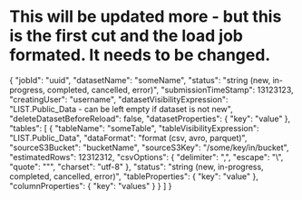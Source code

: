 
# This will be updated more - but this is the first cut and the load job formated. It needs to be changed.

{
    "jobId": "uuid",
    "datasetName": "someName",
    "status": "string (new, in-progress, completed, cancelled, error)",
    "submissionTimeStamp": 13123123,
    "creatingUser": "username",
    "datasetVisibilityExpression": "LIST.Public_Data - can be left empty if dataset is not new",
    "deleteDatasetBeforeReload": false,
    "datasetProperties": {
        "key": "value"
    },
    "tables": [
        {
            "tableName": "someTable",
            "tableVisibilityExpression": "LIST.Public_Data",
            "dataFormat": "format (csv, avro, parquet)",
            "sourceS3Bucket": "bucketName",
            "sourceS3Key": "/some/key/in/bucket",
            "estimatedRows": 12312312,
            "csvOptions": {
                "delimiter": ",",
                "escape": "\\",
                "quote": "\"",
                "charset": "utf-8"
            },
            "status": "string (new, in-progress, completed, cancelled, error)",
            "tableProperties": {
                "key": "value"
            },
            "columnProperties": {
                "key": "values"
            }
        }
    ]
}
